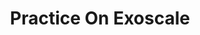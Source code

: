 ---
title: "Practice On Exoscale"
description: "This learning path provides hands-on workshop where you’ll learn to deploy a microservice application in Kubernetes using Exoscale’s platform and open-source tools."
weight: 1
banner: "/98e16360-a366-4b78-8e0a-031da07fdacb/images/kubernetes-icon.svg"
---